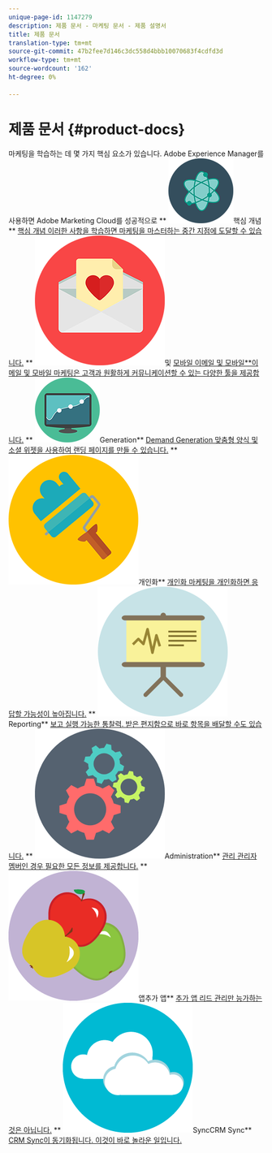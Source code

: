 ```yaml
---
unique-page-id: 1147279
description: 제품 문서 - 마케팅 문서 - 제품 설명서
title: 제품 문서
translation-type: tm+mt
source-git-commit: 47b2fee7d146c3dc558d4bbb10070683f4cdfd3d
workflow-type: tm+mt
source-wordcount: '162'
ht-degree: 0%

---
```



# 제품 문서 {#product-docs}

마케팅을 학습하는 데 몇 가지 핵심 요소가 있습니다. Adobe Experience Manager를 사용하면 Adobe Marketing Cloud를 성공적으로
** ![핵심 개념](assets/education-science-12.png)핵심 개념** [핵심 개념 이러한 사항을 학습하면 마케팅을 마스터하는 중간 지점에 도달할 수 있습니다.](product-docs/core-marketo-concepts.md)     **  ![이메일 ](assets/valentine-day-10.png)및  [모바일 이메일 및 모바일**이메일 및 모바일 마케팅은 고객과 원활하게 커뮤니케이션할 수 있는 다양한 툴을 제공합니다.](https://docs.marketo.com/pages/viewpage.action?pageId=557076)     **  ![Demand ](assets/seo-04.png)Generation**  [Demand Generation 맞춤형 양식 및 소셜 위젯을 사용하여 랜딩 페이지를 만들 수 있습니다.](product-docs/demand-generation.md)     **  ![](assets/graphic-design-tools-19.png)개인화**  [개인화 마케팅을 개인화하면 응답할 가능성이 높아집니다.](product-docs/personalization.md)     **  ![](assets/office-21.png)Reporting**  [보고 실행 가능한 통찰력. 받은 편지함으로 바로 항목을 배달할 수도 있습니다.](product-docs/reporting.md)     **  ![](assets/technology-08.png)Administration**  [관리 관리자 멤버인 경우 필요한 모든 정보를 제공합니다.](https://docs.marketo.com/display/DOCS/Administration)     **  ![추가 ](assets/food-10.png)앱추가 앱**  [추가 앱 리드 관리만 능가하는 것은 아닙니다.](product-docs/additional-apps.md)     **  ![CRM ](assets/seo-33.png)SyncCRM Sync**  [CRM Sync이 동기화됩니다. 이것이 바로 놀라운 일입니다.](product-docs/crm-sync.md)